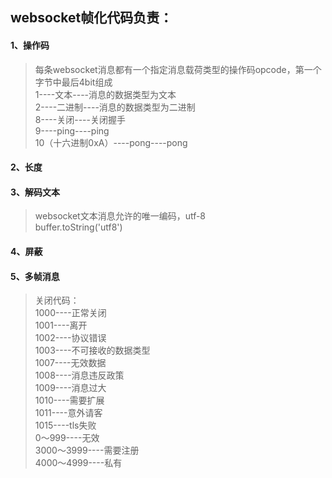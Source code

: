 ## websocket帧化代码负责：
#### 1、操作码
> 每条websocket消息都有一个指定消息载荷类型的操作码opcode，第一个字节中最后4bit组成<br/>
> 1----文本----消息的数据类型为文本<br/>
> 2----二进制----消息的数据类型为二进制<br/>
> 8----关闭----关闭握手<br/>
> 9----ping----ping<br/>
> 10（十六进制0xA）----pong----pong<br/>


#### 2、长度

#### 3、解码文本
> websocket文本消息允许的唯一编码，utf-8<br/>
> buffer.toString('utf8')<br/>

#### 4、屏蔽
#### 5、多帧消息


> 关闭代码：<br/>
> 1000----正常关闭<br/>
> 1001----离开<br/>
> 1002----协议错误<br/>
> 1003----不可接收的数据类型<br/>
> 1007----无效数据<br/>
> 1008----消息违反政策<br/>
> 1009----消息过大<br/>
> 1010----需要扩展<br/>
> 1011----意外请客<br/>
> 1015----tls失败<br/>
> 0～999----无效<br/>
> 3000～3999----需要注册<br/>
> 4000～4999----私有<br/>
